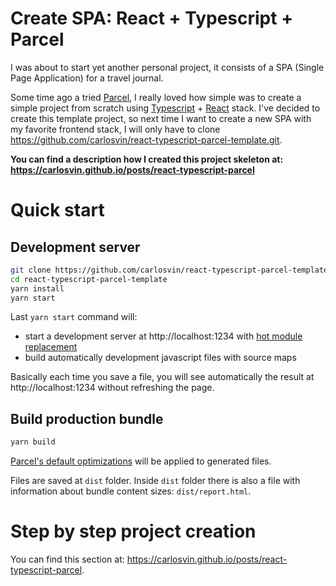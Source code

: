 
# Create SPA: React + Typescript + Parcel

I was about to start yet another personal project, it consists of a SPA (Single Page Application) for a travel journal.

Some time ago a tried [Parcel](https://parceljs.org), I really loved how simple was to create a simple project from scratch using [Typescript](https://www.typescriptlang.org/) + [React](https://reactjs.org) stack. I've decided to create this template project, so next time I want to create a new SPA with my favorite frontend stack, I will only have to clone https://github.com/carlosvin/react-typescript-parcel-template.git.

**You can find a description how I created this project skeleton at: https://carlosvin.github.io/posts/react-typescript-parcel**

# Quick start

## Development server

```bash
git clone https://github.com/carlosvin/react-typescript-parcel-template.git
cd react-typescript-parcel-template
yarn install
yarn start
```
Last `yarn start` command will:
- start a development server at http://localhost:1234 with [hot module replacement](https://en.parceljs.org/hmr.html)
- build automatically development javascript files with source maps

Basically each time you save a file, you will see automatically the result at http://localhost:1234 without refreshing the page.

## Build production bundle

```bash
yarn build
```
[Parcel's default optimizations](https://en.parceljs.org/production.html#optimisations) will be applied to generated files.

Files are saved at `dist` folder.
Inside `dist` folder there is also a file with information about bundle content sizes: `dist/report.html`.

# Step by step project creation
You can find this section at: https://carlosvin.github.io/posts/react-typescript-parcel.